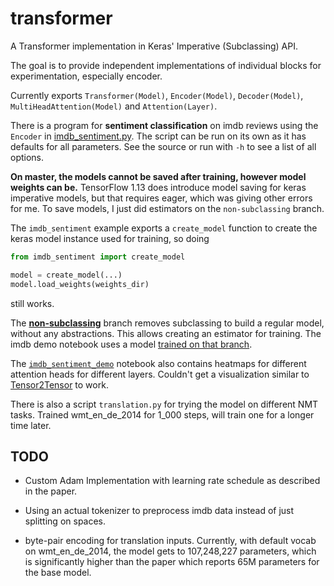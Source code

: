 # transformer

A Transformer implementation in Keras' Imperative (Subclassing) API.

The goal is to provide independent implementations of individual blocks for experimentation, especially encoder.

Currently exports `Transformer(Model)`, `Encoder(Model)`, `Decoder(Model)`, `MultiHeadAttention(Model)` and `Attention(Layer)`.

There is a program for __sentiment classification__ on imdb reviews using the `Encoder` in [imdb_sentiment.py](/imdb_sentiment.py). The script can be run on its own as it has defaults for all parameters. See the source or run with `-h` to see a list of all options.

__On master, the models cannot be saved after training, however model weights can be.__ TensorFlow 1.13 does introduce model saving for keras imperative models, but that requires eager, which was giving other errors for me. To save models, I just did estimators on the `non-subclassing` branch.

The `imdb_sentiment` example exports a `create_model` function to create the keras model instance used for training, so doing

```py
from imdb_sentiment import create_model

model = create_model(...)
model.load_weights(weights_dir)
```

still works.

The [__non-subclassing__](https://github.com/suyash/transformer/tree/non-subclassing) branch removes subclassing to build a regular model, without any abstractions. This allows creating an estimator for training. The imdb demo notebook uses a model [trained on that branch](https://github.com/suyash/transformer/blob/non-subclassing/imdb_sentiment.py#L84).

The [`imdb_sentiment_demo`](https://colab.research.google.com/github/suyash/transformer/blob/master/imdb_sentiment_demo.ipynb) notebook also contains heatmaps for different attention heads for different layers. Couldn't get a visualization similar to [Tensor2Tensor](https://colab.research.google.com/github/tensorflow/tensor2tensor/blob/master/tensor2tensor/notebooks/hello_t2t.ipynb) to work.

There is also a script `translation.py` for trying the model on different NMT tasks. Trained wmt_en_de_2014 for 1_000 steps, will train one for a longer time later.

## TODO

- Custom Adam Implementation with learning rate schedule as described in the paper.

- Using an actual tokenizer to preprocess imdb data instead of just splitting on spaces.

- byte-pair encoding for translation inputs. Currently, with default vocab on wmt_en_de_2014, the model gets to 107,248,227 parameters, which is significantly higher than the paper which reports 65M parameters for the base model.

